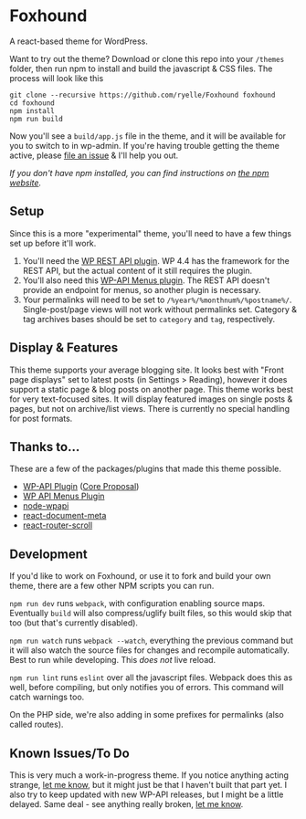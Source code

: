 Foxhound
========

A react-based theme for WordPress.

Want to try out the theme? Download or clone this repo into your `/themes` folder, then run npm to install and build the javascript & CSS files. The process will look like this

	git clone --recursive https://github.com/ryelle/Foxhound foxhound
	cd foxhound
	npm install
	npm run build

Now you'll see a `build/app.js` file in the theme, and it will be available for you to switch to in wp-admin. If you're having trouble getting the theme active, please [file an issue](https://github.com/ryelle/Foxhound/issues) & I'll help you out.

_If you don't have npm installed, you can find instructions on [the npm website](http://npmjs.com)._

Setup
-----

Since this is a more "experimental" theme, you'll need to have a few things set up before it'll work.

1. You'll need the [WP REST API plugin](https://wordpress.org/plugins/rest-api/). WP 4.4 has the framework for the REST API, but the actual content of it still requires the plugin.
2. You'll also need this [WP-API Menus plugin](https://wordpress.org/plugins/wp-api-menus/). The REST API doesn't provide an endpoint for menus, so another plugin is necessary.
3. Your permalinks will need to be set to `/%year%/%monthnum%/%postname%/`. Single-post/page views will not work without permalinks set. Category & tag archives bases should be set to `category` and `tag`, respectively.

Display & Features
------------------

This theme supports your average blogging site. It looks best with "Front page displays" set to latest posts (in Settings > Reading), however it does support a static page & blog posts on another page. This theme works best for very text-focused sites. It will display featured images on single posts & pages, but not on archive/list views. There is currently no special handling for post formats.

Thanks to…
----------

These are a few of the packages/plugins that made this theme possible.

- [WP-API Plugin](http://v2.wp-api.org/) ([Core Proposal](https://make.wordpress.org/core/2016/10/08/rest-api-merge-proposal-part-2-content-api/))
- [WP API Menus Plugin](https://wordpress.org/plugins/wp-api-menus/)
- [node-wpapi](https://www.npmjs.com/package/wpapi)
- [react-document-meta](https://www.npmjs.com/package/react-document-meta)
- [react-router-scroll](https://www.npmjs.com/package/react-router-scroll)

Development
-----------

If you'd like to work on Foxhound, or use it to fork and build your own theme, there are a few other NPM scripts you can run.

`npm run dev` runs `webpack`, with configuration enabling source maps. Eventually `build` will also compress/uglify built files, so this would skip that too (but that's currently disabled).

`npm run watch` runs `webpack --watch`, everything the previous command but it will also watch the source files for changes and recompile automatically. Best to run while developing. This *does not* live reload.

`npm run lint` runs `eslint` over all the javascript files. Webpack does this as well, before compiling, but only notifies you of errors. This command will catch warnings too.

On the PHP side, we're also adding in some prefixes for permalinks (also called routes).

Known Issues/To Do
------------------

This is very much a work-in-progress theme. If you notice anything acting strange, [let me know](https://github.com/ryelle/Foxhound/issues), but it might just be that I haven't built that part yet. I also try to keep updated with new WP-API releases, but I might be a little delayed. Same deal - see anything really broken, [let me know](https://github.com/ryelle/Foxhound/issues).
